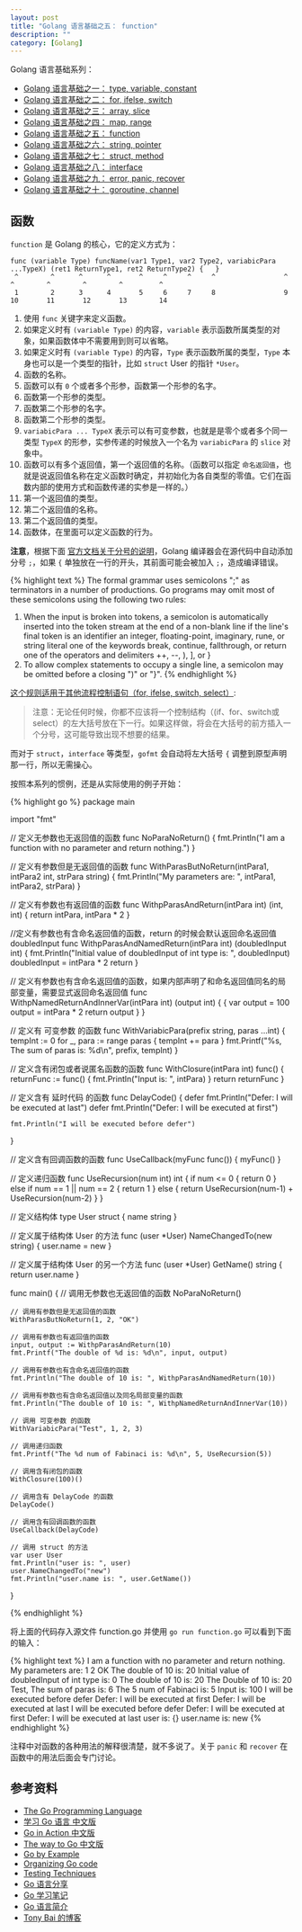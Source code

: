 ```yaml
---
layout: post
title: "Golang 语言基础之五： function"
description: ""
category: [Golang]
---
```


Golang 语言基础系列：

- [Golang 语言基础之一： type, variable, constant](/golang-fundamentals-1-types-variables-constants.html)
- [Golang 语言基础之二： for, ifelse, switch](/golang-fundamentals-2-for-ifelse-switch.html)
- [Golang 语言基础之三： array, slice](/golang-fundamentals-3-array-slice.html)
- [Golang 语言基础之四： map, range](/golang-fundamentals-4-map-range.html)
- [Golang 语言基础之五： function](/golang-fundamentals-5-function.html)
- [Golang 语言基础之六： string, pointer](/golang-fundamentals-6-string-pointer.html)
- [Golang 语言基础之七： struct, method](/2014/12/28/golang-fundamentals-7-struct-method.html)
- [Golang 语言基础之八： interface](/golang-fundamentals-8-interface.html)
- [Golang 语言基础之九： error, panic, recover](/golang-fundamentals-9-error-panic-recover.html)
- [Golang 语言基础之十： goroutine, channel](/golang-fundamentals-10-goroutine-channel.html)

## 函数

`function` 是 Golang 的核心，它的定义方式为：

	func (variable Type) funcName(var1 Type1, var2 Type2, variabicPara ...TypeX) (ret1 ReturnType1, ret2 ReturnType2) {   }
	 ^        ^      ^      ^       ^     ^     ^     ^                 ^          ^        ^        ^        ^         ^
	 1        2      3      4       5     6     7     8                 9          10       11       12       13        14

1. 使用 `func` 关键字来定义函数。
2. 如果定义时有 `(variable Type)` 的内容，`variable` 表示函数所属类型的对象，如果函数体中不需要用到则可以省略。
3. 如果定义时有 `(variable Type)` 的内容，`Type` 表示函数所属的类型，`Type` 本身也可以是一个类型的指针，比如 `struct` User 的指针 `*User`。
4. 函数的名称。
5. 函数可以有 `0` 个或者多个形参，函数第一个形参的名字。
6. 函数第一个形参的类型。
7. 函数第二个形参的名字。
8. 函数第二个形参的类型。
9. `variabicPara ... TypeX` 表示可以有可变参数，也就是是零个或者多个同一类型 `TypeX` 的形参，实参传递的时候放入一个名为 `variabicPara` 的 `slice` 对象中。
10. 函数可以有多个返回值，第一个返回值的名称。（函数可以指定 `命名返回值`，也就是说返回值名称在定义函数时确定，并初始化为各自类型的零值。它们在函数内部的使用方式和函数传递的实参是一样的。）
11. 第一个返回值的类型。
12. 第二个返回值的名称。
13. 第二个返回值的类型。
14. 函数体，在里面可以定义函数的行为。

__注意__，根据下面 [官方文档关于分号的说明][3]，Golang 编译器会在源代码中自动添加分号 `;`，如果 `{` 单独放在一行的开头，其前面可能会被加入 `;`，造成编译错误。

{% highlight text %}
The formal grammar uses semicolons ";" as terminators in a number of productions. Go programs may omit most of these semicolons using the following two rules:
1. When the input is broken into tokens, a semicolon is automatically inserted into the token stream at the end of a non-blank line if the line's final token is
	an identifier
	an integer, floating-point, imaginary, rune, or string literal
	one of the keywords break, continue, fallthrough, or return
	one of the operators and delimiters ++, --, ), ], or }
2. To allow complex statements to occupy a single line, a semicolon may be omitted before a closing ")" or "}".
{% endhighlight %}

[这个规则适用于其他流程控制语句（for, ifelse, switch, select）][4]:

> 注意：无论任何时候，你都不应该将一个控制结构（(if、for、switch或select）的左大括号放在下一行。如果这样做，将会在大括号的前方插入一个分号，这可能导致出现不想要的结果。

而对于 `struct`，`interface` 等类型，`gofmt` 会自动将左大括号 `{` 调整到原型声明那一行，所以无需操心。

按照本系列的惯例，还是从实际使用的例子开始：

{% highlight go %}
package main

import "fmt"

// 定义无参数也无返回值的函数
func NoParaNoReturn() {
	fmt.Println("I am a function with no parameter and return nothing.")
}

// 定义有参数但是无返回值的函数
func WithParasButNoReturn(intPara1, intPara2 int, strPara string) {
	fmt.Println("My parameters are: ", intPara1, intPara2, strPara)
}

// 定义有参数也有返回值的函数
func WithpParasAndReturn(intPara int) (int, int) {
	return intPara, intPara * 2
}

//定义有参数也有含命名返回值的函数，return 的时候会默认返回命名返回值 doubledInput
func WithpParasAndNamedReturn(intPara int) (doubledInput int) {
	fmt.Println("Initial value of doubledInput of int type is: ", doubledInput)
	doubledInput = intPara * 2
	return
}

// 定义有参数也有含命名返回值的函数，如果内部声明了和命名返回值同名的局部变量，需要显式返回命名返回值
func WithpNamedReturnAndInnerVar(intPara int) (output int) {
	{
		var output = 100
		output = intPara * 2
		return output
	}
}

// 定义有 可变参数 的函数
func WithVariabicPara(prefix string, paras ...int) {
	tempInt := 0
	for _, para := range paras {
		tempInt += para
	}
	fmt.Printf("%s, The sum of paras is: %d\n", prefix, tempInt)
}

// 定义含有闭包或者说匿名函数的函数
func WithClosure(intPara int) func() {
	returnFunc := func() {
		fmt.Println("Input is: ", intPara)
	}
	return returnFunc
}

// 定义含有 延时代码 的函数
func DelayCode() {
	defer fmt.Println("Defer: I will be executed at last")
	defer fmt.Println("Defer: I will be executed at first")

	fmt.Println("I will be executed before defer")
}

// 定义含有回调函数的函数
func UseCallback(myFunc func()) {
	myFunc()
}

// 定义递归函数
func UseRecursion(num int) int {
	if num <= 0 {
		return 0
	} else if num == 1 || num == 2 {
		return 1
	} else {
		return UseRecursion(num-1) + UseRecursion(num-2)
	}
}

// 定义结构体
type User struct {
	name string
}

// 定义属于结构体 User 的方法
func (user *User) NameChangedTo(new string) {
	user.name = new
}

// 定义属于结构体 User 的另一个方法
func (user *User) GetName() string {
	return user.name
}

func main() {
	// 调用无参数也无返回值的函数
	NoParaNoReturn()

	// 调用有参数但是无返回值的函数
	WithParasButNoReturn(1, 2, "OK")

	// 调用有参数也有返回值的函数
	input, output := WithpParasAndReturn(10)
	fmt.Printf("The double of %d is: %d\n", input, output)

	// 调用有参数也有含命名返回值的函数
	fmt.Println("The double of 10 is: ", WithpParasAndNamedReturn(10))

	// 调用有参数也有含命名返回值以及同名局部变量的函数
	fmt.Println("The double of 10 is: ", WithpNamedReturnAndInnerVar(10))

	// 调用 可变参数 的函数
	WithVariabicPara("Test", 1, 2, 3)

	// 调用递归函数
	fmt.Printf("The %d num of Fabinaci is: %d\n", 5, UseRecursion(5))

	// 调用含有闭包的函数
	WithClosure(100)()

	// 调用含有 DelayCode 的函数
	DelayCode()

	// 调用含有回调函数的函数
	UseCallback(DelayCode)

	// 调用 struct 的方法
	var user User
	fmt.Println("user is: ", user)
	user.NameChangedTo("new")
	fmt.Println("user.name is: ", user.GetName())

}

{% endhighlight %}

将上面的代码存入源文件 function.go 并使用 `go run function.go` 可以看到下面的输入：

{% highlight text %}
I am a function with no parameter and return nothing.
My parameters are:  1 2 OK
The double of 10 is:  20
Initial value of doubledInput of int type is:  0
The double of 10 is:  20
The Double of 10 is:  20
Test, The sum of paras is: 6
The 5 num of Fabinaci is: 5
Input is:  100
I will be executed before defer
Defer: I will be executed at first
Defer: I will be executed at last
I will be executed before defer
Defer: I will be executed at first
Defer: I will be executed at last
user is:  {}
user.name is:  new
{% endhighlight %}

注释中对函数的各种用法的解释很清楚，就不多说了。关于 `panic` 和 `recover` 在函数中的用法后面会专门讨论。

## 参考资料

- [The Go Programming Language](http://golang.org/cmd/go/)
- [学习 Go 语言  中文版](http://mikespook.com/learning-go/)
- [Go in Action  中文版](https://github.com/astaxie/Go-in-Action)
- [The way to Go 中文版](https://github.com/Unknwon/the-way-to-go_ZH_CN/blob/master/eBook/02.2.md)
- [Go by Example](https://gobyexample.com/hello-world)
- [Organizing Go code](https://talks.golang.org/2014/organizeio.slide#1)
- [Testing Techniques](https://talks.golang.org/2014/testing.slide#1)
- [Go 语言分享](http://www.jiagoushi.me/index.php/archives/43/)
- [Go 学习笔记](https://github.com/qyuhen/book)
- [Go 语言简介](http://coolshell.cn/articles/8460.html)
- [Tony Bai 的博客](http://tonybai.com/)

[1]: http://en.wikipedia.org/wiki/Associative_array
[2]: https://golang.org/ref/spec#Making_slices_maps_and_channels
[3]: http://golang.org/ref/spec#Semicolons
[4]: (http://coolshell.cn/articles/8460.html)


